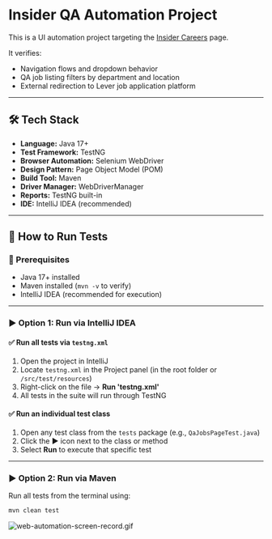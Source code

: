 # Insider QA Automation Project

This is a UI automation project targeting the [Insider Careers](https://useinsider.com/careers/quality-assurance/) page.

It verifies:
- Navigation flows and dropdown behavior
- QA job listing filters by department and location
- External redirection to Lever job application platform

---

## 🛠 Tech Stack

- **Language:** Java 17+
- **Test Framework:** TestNG
- **Browser Automation:** Selenium WebDriver
- **Design Pattern:** Page Object Model (POM)
- **Build Tool:** Maven
- **Driver Manager:** WebDriverManager
- **Reports:** TestNG built-in
- **IDE:** IntelliJ IDEA (recommended)

---

## 🚀 How to Run Tests

### 🔧 Prerequisites

- Java 17+ installed
- Maven installed (`mvn -v` to verify)
- IntelliJ IDEA (recommended for execution)

---

### ▶️ Option 1: Run via IntelliJ IDEA

#### ✅ Run all tests via `testng.xml`

1. Open the project in IntelliJ
2. Locate `testng.xml` in the Project panel (in the root folder or `/src/test/resources`)
3. Right-click on the file → **Run 'testng.xml'**
4. All tests in the suite will run through TestNG

#### ✅ Run an individual test class

1. Open any test class from the `tests` package (e.g., `QaJobsPageTest.java`)
2. Click the **▶️** icon next to the class or method
3. Select **Run** to execute that specific test

---

### ▶️ Option 2: Run via Maven

Run all tests from the terminal using:

```bash
mvn clean test
```

![web-automation-screen-record.gif](screen-recordings/web-automation-screen-record.gif)